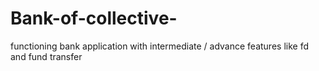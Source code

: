 # Bank-of-collective-
functioning bank application with intermediate / advance features like fd and fund transfer
